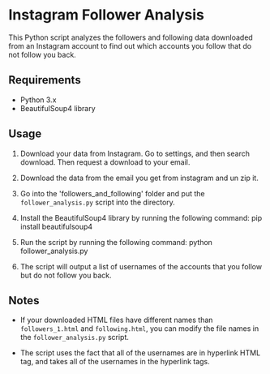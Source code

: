 # Instagram Follower Analysis

This Python script analyzes the followers and following data downloaded from an Instagram account to find out which accounts you follow that do not follow you back.

## Requirements

- Python 3.x
- BeautifulSoup4 library

## Usage

1. Download your data from Instagram. Go to settings, and then search download. Then request a download to your email.

2. Download the data from the email you get from instagram and un zip it.

3. Go into the 'followers_and_following' folder and put the `follower_analysis.py` script into the directory.

4. Install the BeautifulSoup4 library by running the following command: pip install beautifulsoup4

5. Run the script by running the following command: python follower_analysis.py

6. The script will output a list of usernames of the accounts that you follow but do not follow you back.

## Notes

- If your downloaded HTML files have different names than `followers_1.html` and `following.html`, you can modify the file names in the `follower_analysis.py` script.

- The script uses the fact that all of the usernames are in hyperlink HTML tag, and takes all of the usernames in the hyperlink tags.
